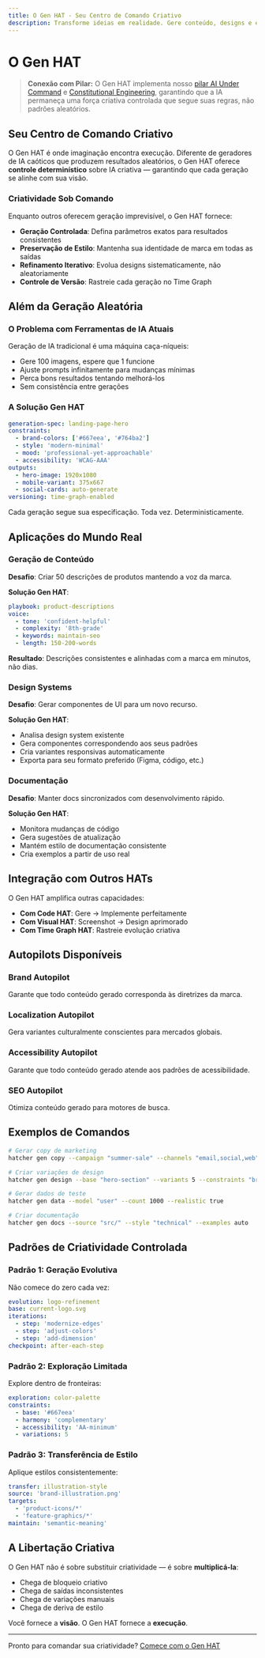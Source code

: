 ```yaml
---
title: O Gen HAT - Seu Centro de Comando Criativo
description: Transforme ideias em realidade. Gere conteúdo, designs e experiências com controle determinístico sobre criatividade de IA.
---
```


# <DocIcon type="gen" inline /> O Gen HAT

> **Conexão com Pilar:** O Gen HAT implementa nosso [pilar AI Under Command](/pt/pillars-ai-under-command) e [Constitutional Engineering](/pt/constitutional-engineering), garantindo que a IA permaneça uma força criativa controlada que segue suas regras, não padrões aleatórios.

## Seu Centro de Comando Criativo

O Gen HAT é onde imaginação encontra execução. Diferente de geradores de IA caóticos que produzem resultados aleatórios, o Gen HAT oferece **controle determinístico** sobre IA criativa — garantindo que cada geração se alinhe com sua visão.

### Criatividade Sob Comando

Enquanto outros oferecem geração imprevisível, o Gen HAT fornece:

- **Geração Controlada**: Defina parâmetros exatos para resultados consistentes
- **Preservação de Estilo**: Mantenha sua identidade de marca em todas as saídas
- **Refinamento Iterativo**: Evolua designs sistematicamente, não aleatoriamente
- **Controle de Versão**: Rastreie cada geração no Time Graph

## Além da Geração Aleatória

### O Problema com Ferramentas de IA Atuais

Geração de IA tradicional é uma máquina caça-níqueis:

- Gere 100 imagens, espere que 1 funcione
- Ajuste prompts infinitamente para mudanças mínimas
- Perca bons resultados tentando melhorá-los
- Sem consistência entre gerações

### A Solução Gen HAT

```yaml
generation-spec: landing-page-hero
constraints:
  - brand-colors: ['#667eea', '#764ba2']
  - style: 'modern-minimal'
  - mood: 'professional-yet-approachable'
  - accessibility: 'WCAG-AAA'
outputs:
  - hero-image: 1920x1080
  - mobile-variant: 375x667
  - social-cards: auto-generate
versioning: time-graph-enabled
```

Cada geração segue sua especificação. Toda vez. Deterministicamente.

## Aplicações do Mundo Real

### Geração de Conteúdo

**Desafio**: Criar 50 descrições de produtos mantendo a voz da marca.

**Solução Gen HAT**:

```yaml
playbook: product-descriptions
voice:
  - tone: 'confident-helpful'
  - complexity: '8th-grade'
  - keywords: maintain-seo
  - length: 150-200-words
```

**Resultado**: Descrições consistentes e alinhadas com a marca em minutos, não dias.

### Design Systems

**Desafio**: Gerar componentes de UI para um novo recurso.

**Solução Gen HAT**:

- Analisa design system existente
- Gera componentes correspondendo aos seus padrões
- Cria variantes responsivas automaticamente
- Exporta para seu formato preferido (Figma, código, etc.)

### Documentação

**Desafio**: Manter docs sincronizados com desenvolvimento rápido.

**Solução Gen HAT**:

- Monitora mudanças de código
- Gera sugestões de atualização
- Mantém estilo de documentação consistente
- Cria exemplos a partir de uso real

## Integração com Outros HATs

O Gen HAT amplifica outras capacidades:

- **Com Code HAT**: Gere → Implemente perfeitamente
- **Com Visual HAT**: Screenshot → Design aprimorado
- **Com Time Graph HAT**: Rastreie evolução criativa

## Autopilots Disponíveis

### Brand Autopilot

Garante que todo conteúdo gerado corresponda às diretrizes da marca.

### Localization Autopilot

Gera variantes culturalmente conscientes para mercados globais.

### Accessibility Autopilot

Garante que todo conteúdo gerado atende aos padrões de acessibilidade.

### SEO Autopilot

Otimiza conteúdo gerado para motores de busca.

## Exemplos de Comandos

```bash
# Gerar copy de marketing
hatcher gen copy --campaign "summer-sale" --channels "email,social,web"

# Criar variações de design
hatcher gen design --base "hero-section" --variants 5 --constraints "brand"

# Gerar dados de teste
hatcher gen data --model "user" --count 1000 --realistic true

# Criar documentação
hatcher gen docs --source "src/" --style "technical" --examples auto
```

## Padrões de Criatividade Controlada

### Padrão 1: Geração Evolutiva

Não comece do zero cada vez:

```yaml
evolution: logo-refinement
base: current-logo.svg
iterations:
  - step: 'modernize-edges'
  - step: 'adjust-colors'
  - step: 'add-dimension'
checkpoint: after-each-step
```

### Padrão 2: Exploração Limitada

Explore dentro de fronteiras:

```yaml
exploration: color-palette
constraints:
  - base: '#667eea'
  - harmony: 'complementary'
  - accessibility: 'AA-minimum'
  - variations: 5
```

### Padrão 3: Transferência de Estilo

Aplique estilos consistentemente:

```yaml
transfer: illustration-style
source: 'brand-illustration.png'
targets:
  - 'product-icons/*'
  - 'feature-graphics/*'
maintain: 'semantic-meaning'
```

## A Libertação Criativa

O Gen HAT não é sobre substituir criatividade — é sobre **multiplicá-la**:

- Chega de bloqueio criativo
- Chega de saídas inconsistentes
- Chega de variações manuais
- Chega de deriva de estilo

Você fornece a **visão**. O Gen HAT fornece a **execução**.

---

Pronto para comandar sua criatividade? [Comece com o Gen HAT](/pt/getting-started#gen-hat)

<PageCTA
  title="Libere Seu Poder Criativo"
  subtitle="Comande a IA para gerar conteúdo que corresponda exatamente à sua visão"
  buttonText="Explore o Gen HAT"
  buttonLink="/pt/getting-started"
  buttonStyle="secondary"
  footer="Visão encontra execução. Criatividade amplificada."
/>
